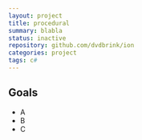 ```yaml
---
layout: project
title: procedural
summary: blabla
status: inactive
repository: github.com/dvdbrink/ion
categories: project
tags: c#
---
```


## Goals
* A
* B
* C
